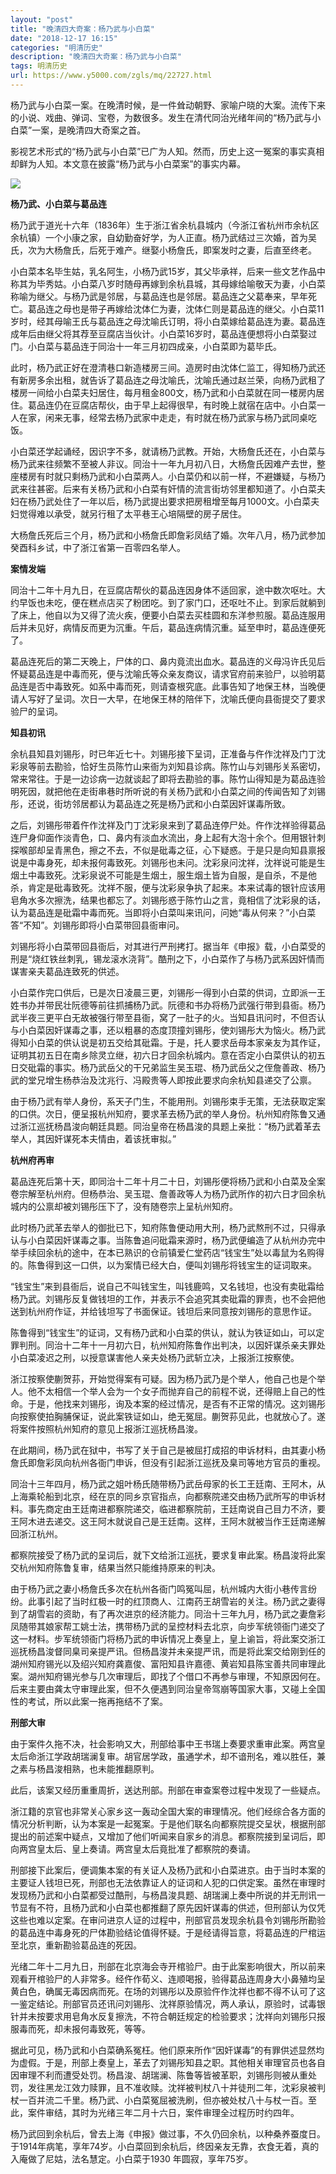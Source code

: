 ```yaml
---
layout: "post"
title: "晚清四大奇案：杨乃武与小白菜"
date: "2018-12-17 16:15"
categories: "明清历史"
description: "晚清四大奇案：杨乃武与小白菜"
tags: 明清历史
url: https://www.y5000.com/zgls/mq/22727.html
---
```






杨乃武与小白菜一案。在晚清时候，是一件耸动朝野、家喻户晓的大案。流传下来的小说、戏曲、弹词、宝卷，为数很多。发生在清代同治光绪年间的“杨乃武与小白菜”一案，是晚清四大奇案之首。

影视艺术形式的“杨乃武与小白菜”已广为人知。然而，历史上这一冤案的事实真相却鲜为人知。本文意在披露“杨乃武与小白菜案”的事实内幕。

![](https://img.y5000.com/uploads/allimg/170626/8-1F626105636316.jpg)

**杨乃武、小白菜与葛品连**

杨乃武于道光十六年（1836年）生于浙江省余杭县城内（今浙江省杭州市余杭区余杭镇）一个小康之家，自幼勤奋好学，为人正直。杨乃武结过三次婚，首为吴氏，次为大杨詹氏，后死于难产。继娶小杨詹氏，即案发时之妻，后直至终老。

小白菜本名毕生姑，乳名阿生，小杨乃武15岁，其父毕承祥，后来一些文艺作品中称其为毕秀姑。小白菜八岁时随母再嫁到余杭县城，其母嫁给喻敬天为妻，小白菜称喻为继父。与杨乃武是邻居，与葛品连也是邻居。葛品连之父葛奉来，早年死亡。葛品连之母也是带子再嫁给沈体仁为妻，沈体仁则是葛品连的继父。小白菜11岁时，经其母喻王氏与葛品连之母沈喻氏订明，将小白菜嫁给葛品连为妻。葛品连成年后由继父将其荐至豆腐店当伙计。小白菜16岁时，葛品连便想将小白菜娶过门。小白菜与葛品连于同治十一年三月初四成亲，小白菜即为葛毕氏。

此时，杨乃武正好在澄清巷口新造楼房三间。造房时由沈体仁监工，得知杨乃武还有新房多余出租，就告诉了葛品连之母沈喻氏，沈喻氏通过赵兰荣，向杨乃武租了楼房一间给小白菜夫妇居住，每月租金800文，杨乃武和小白菜就在同一楼房内居住。葛品连仍在豆腐店帮伙，由于早上起得很早，有时晚上就宿在店中。小白菜一人在家，闲来无事，经常去杨乃武家中走走，有时就在杨乃武家与杨乃武同桌吃饭。

小白菜还学起诵经，因识字不多，就请杨乃武教。开始，大杨詹氏还在，小白菜与杨乃武来往频繁不至被人非议。同治十一年九月初八日，大杨詹氏因难产去世，整座楼房有时就只剩杨乃武和小白菜两人。小白菜仍和以前一样，不避嫌疑，与杨乃武来往甚密。后来有关杨乃武和小白菜有奸情的流言街坊邻里都知道了。小白菜夫妇在杨乃武处住了一年以后，杨乃武提出要求把房租增至每月1000文。小白菜夫妇觉得难以承受，就另行租了太平巷王心培隔壁的房子居住。

大杨詹氏死后三个月，杨乃武和小杨詹氏即詹彩凤结了婚。次年八月，杨乃武参加癸酉科乡试，中了浙江省第一百零四名举人。

**案情发端**

同治十二年十月九日，在豆腐店帮伙的葛品连因身体不适回家，途中数次呕吐。大约早饭也未吃，便在糕点店买了粉团吃。到了家门口，还呕吐不止。到家后就躺到了床上，他自以为又得了流火疾，便要小白菜去买桂圆和东洋参煎服。葛品连服用后并未见好，病情反而更为沉重。午后，葛品连病情沉重。延至申时，葛品连便死了。

葛品连死后的第二天晚上，尸体的口、鼻内竟流出血水。葛品连的义母冯许氏见后怀疑葛品连是中毒而死，便与沈喻氏等众亲友商议，请求官府前来验尸，以验明葛品连是否中毒致死。如系中毒而死，则请查根究底。此事告知了地保王林，当晚便请人写好了呈词。次日一大早，在地保王林的陪伴下，沈喻氏便向县衙提交了要求验尸的呈词。

**知县初讯**

余杭县知县刘锡彤，时已年近七十。刘锡彤接下呈词，正准备与仵作沈祥及门丁沈彩泉等前去勘验，恰好生员陈竹山来衙为刘知县诊病。陈竹山与刘锡彤关系密切，常来常往。于是一边诊病一边就谈起了即将去勘验的事。陈竹山得知是为葛品连验明死因，就把他在走街串巷时所听说的有关杨乃武和小白菜之间的传闻告知了刘锡彤，还说，街坊邻居都认为葛品连之死是杨乃武和小白菜因奸谋毒所致。

之后，刘锡彤带着仵作沈祥及门丁沈彩泉来到了葛品连停尸处。仵作沈祥验得葛品连尸身仰面作淡青色，口、鼻内有淡血水流出，身上起有大泡十余个。但用银针刺探喉部却呈青黑色，擦之不去，不似是砒毒之征，心下疑惑。于是只是向知县禀报说是中毒身死，却未报何毒致死。刘锡彤也未问。沈彩泉问沈祥，沈祥说可能是生烟土中毒致死。沈彩泉说不可能是生烟土，服生烟土皆为自服，是自杀，不是他杀，肯定是砒毒致死。沈祥不服，便与沈彩泉争执了起来。本来试毒的银针应该用皂角水多次擦洗，结果也都忘了。刘锡彤惑于陈竹山之言，竟相信了沈彩泉的话，认为葛品连是砒霜中毒而死。当即将小白菜叫来讯问，问她“毒从何来？”小白菜答“不知”。刘锡彤即将小白菜带回县衙审问。

刘锡彤将小白菜带回县衙后，对其进行严刑拷打。据当年《申报》载，小白菜受的刑是“烧红铁丝刺乳，锡龙滚水浇背”。酷刑之下，小白菜作了与杨乃武系因奸情而谋害亲夫葛品连致死的供述。

小白菜作完口供后，已是次日凌晨三更，刘锡彤一得到小白菜的供词，立即派一王姓书办并带民壮阮德等前往抓捕杨乃武。阮德和书办将杨乃武强行带到县衙。杨乃武半夜三更平白无故被强行带至县衙，窝了一肚子的火。当知县讯问时，不但否认与小白菜因奸谋毒之事，还以粗暴的态度顶撞刘锡彤，使刘锡彤大为恼火。杨乃武得知小白菜的供认说是初五交给其砒霜。于是，托人要求岳母本家亲友为其作证，证明其初五日在南乡除灵立继，初六日才回余杭城内。意在否定小白菜供认的初五日交砒霜的事实。杨乃武岳父的干兄弟监生吴玉琨、杨乃武岳父之侄詹善政、杨乃武的堂兄增生杨恭治及沈兆行、冯殿贵等人即按此要求向余杭知县递交了公禀。

由于杨乃武有举人身份，系天子门生，不能用刑。刘锡彤束手无策，无法获取定案的口供。次日，便呈报杭州知府，要求革去杨乃武的举人身份。杭州知府陈鲁又通过浙江巡抚杨昌浚向朝廷具题。同治皇帝在杨昌浚的具题上亲批：“杨乃武着革去举人，其因奸谋死本夫情由，着该抚审拟。”

**杭州府再审**

葛品连死后第十天，即同治十二年十月二十日，刘锡彤便将杨乃武和小白菜及全案卷宗解至杭州府。但杨恭治、吴玉琨、詹善政等人为杨乃武所作的初六日才回余杭城内的公禀却被刘锡彤压下了，没有随卷宗上呈杭州知府。

此时杨乃武革去举人的御批已下，知府陈鲁便动用大刑，杨乃武熬刑不过，只得承认与小白菜因奸谋毒之事。当陈鲁追问砒霜来源时，杨乃武便编造了从杭州办完中举手续回余杭的途中，在本已熟识的仓前镇爱仁堂药店“钱宝生”处以毒鼠为名购得的。陈鲁得到这一口供，以为案情已经大白，便叫刘锡彤将钱宝生的证词取来。

“钱宝生”来到县衙后，说自己不叫钱宝生，叫钱鹿鸣，又名钱坦，也没有卖砒霜给杨乃武。刘锡彤反复做钱坦的工作，并表示不会追究其卖砒霜的罪责，也不会把他送到杭州府作证，并给钱坦写了书面保证。钱坦后来同意按刘锡彤的意思作证。

陈鲁得到“钱宝生”的证词，又有杨乃武和小白菜的供认，就认为铁证如山，可以定罪判刑。同治十二年十一月初六日，杭州知府陈鲁作出判决，以因奸谋杀亲夫罪处小白菜凌迟之刑，以授意谋害他人亲夫处杨乃武斩立决，上报浙江按察使。

浙江按察使蒯贺荪，开始觉得案有可疑。因为杨乃武乃是个举人，他自己也是个举人。他不太相信一个举人会为一个女子而抛弃自己的前程不说，还得赔上自己的性命。于是，他找来刘锡彤，询及本案的经过情况，是否有不正常的情况。这刘锡彤向按察使拍胸脯保证，说此案铁证如山，绝无冤屈。蒯贺荪见此，也就放心了。遂将案件按照杭州知府的意见上报浙江巡抚杨昌浚。

在此期间，杨乃武在狱中，书写了关于自己是被屈打成招的申诉材料，由其妻小杨詹氏即詹彩凤向杭州各衙门申诉，但没有引起浙江巡抚及臬司等地方官员的重视。

同治十三年四月，杨乃武之姐叶杨氏随带杨乃武岳母家的长工王廷南、王阿木，从上海乘轮船到北京，经在京的同乡京官指点，向都察院递交由杨乃武所写的申诉材料。事先商定由王廷南进都察院递交，临进都察院前，王廷南说自己目力不济，要王阿木进去递交。这王阿木就说自己是王廷南。这样，王阿木就被当作王廷南递解回浙江杭州。

都察院接受了杨乃武的呈词后，就下文给浙江巡抚，要求复审此案。杨昌浚将此案交杭州知府陈鲁复审，结果当然只能维持原来的判决。

由于杨乃武之妻小杨詹氏多次在杭州各衙门鸣冤叫屈，杭州城内大街小巷传言纷纷。此事引起了当时红极一时的红顶商人、江南药王胡雪岩的关注。杨乃武之妻得到了胡雪岩的资助，有了再次进京的经济能力。同治十三年九月，杨乃武之妻詹彩凤随带其娘家帮工姚士法，携带杨乃武的呈控材料去北京，向步军统领衙门递交了这一材料。步军统领衙门将杨乃武的申诉情况上奏皇上，皇上谕旨，将此案交浙江巡抚杨昌浚督同臬司亲提严讯。但杨昌浚并未亲提严讯，而是将此案交给刚到任的湖州知府锡光以及绍兴知府龚嘉俊、富阳知县许嘉德、黄岩知县陈宝善共同审理此案。湖州知府锡光参与几次审理后，即找了个借口不再参与审理，不知原因何在。后来主要由龚太守审理此案，但不久便遇到同治皇帝驾崩等国家大事，又碰上全国性的考试，所以此案一拖再拖结不了案。

**刑部大审**

由于案件久拖不决，社会影响又大，刑部给事中王书瑞上奏要求重审此案。两宫皇太后命浙江学政胡瑞澜复审。胡官居学政，虽通学术，却不谙刑名，难以胜任，兼之素与杨昌浚相熟，也未能推翻原判。

此后，该案又经历重重周折，送达刑部。刑部在审查案卷过程中发现了一些疑点。

浙江籍的京官也非常关心家乡这一轰动全国大案的审理情况。他们经综合各方面的情况分析判断，认为本案是一起冤案。于是他们联名向都察院提交呈状，根据刑部提出的前述案中疑点，又增加了他们听闻来自家乡的消息。都察院接到呈词后，即向两宫皇太后、皇上奏请。两宫皇太后竟批准了都察院的奏请。

刑部接下此案后，便调集本案的有关证人及杨乃武和小白菜进京。由于当时本案的主要证人钱坦已死，刑部也无法依靠证人的证词和人犯的口供定案。虽然在审理时发现杨乃武和小白菜都受过酷刑，与杨昌浚具题、胡瑞澜上奏中所说的并无刑讯一节显有不符，且杨乃武和小白菜也都推翻了原先因奸谋毒的供述，但刑部认为仅凭这些也难以定案。在审问进京人证的过程中，刑部官员发现余杭县令刘锡彤所勘验的葛品连中毒身死的尸体勘验结论值得怀疑。于是经请得旨意，将葛品连的尸棺运至北京，重新勘验葛品连的死因。

光绪二年十二月九日，刑部在北京海会寺开棺验尸。由于此案影响很大，所以前来观看开棺验尸的人非常多。经仵作荀义、连顺喝报，验得葛品连周身大小鼻殖均呈黄白色，确属无毒因病而死。在场的刘锡彤以及原验仵作沈祥也都不得不认可了这一鉴定结论。刑部官员还讯问刘锡彤、沈祥原验情况，两人承认，原验时，试毒银针并未按要求用皂角水反复擦洗，不符合朝廷规定的检验要求；沈祥向刘锡彤只报服毒而死，却未报何毒致死，等等。

据此可见，杨乃武和小白菜确系冤枉。他们原来所作“因奸谋毒”的有罪供述显然均为虚假。于是，刑部上奏皇上，革去了刘锡彤知县之职。其他相关审理官员也各自因审理不利而遭受处罚。杨昌浚、胡瑞澜、陈鲁等皆被革职，刘锡彤则被从重处罚，发往黑龙江效力赎罪，且不准收赎。沈祥被判杖八十并徒刑二年，沈彩泉被判杖一百并流二千里。杨乃武、小白菜冤屈被洗刷，但亦被处杖八十与杖一百。至此，案件审结，其时为光绪三年二月十六日，案件审理全过程历时约四年。

杨乃武回到余杭后，曾去上海《申报》做过事，不久仍回余杭，以种桑养蚕度日。于1914年病笔，享年74岁。小白菜回到余杭后，终因亲友无靠，衣食无着，真的入庵做了尼姑，法名慧定。小白菜于1930
年圆寂，享年75岁。
